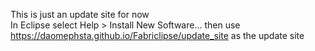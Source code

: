 This is just an update site for now  
In Eclipse select Help > Install New Software... then use 
https://daomephsta.github.io/Fabriclipse/update_site as the update site